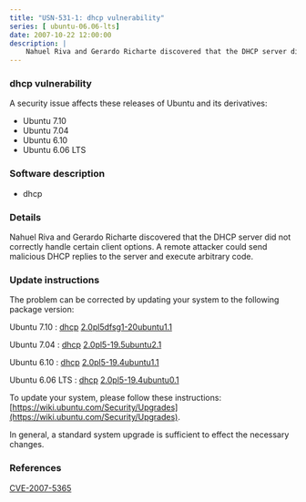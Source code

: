 ```yaml
---
title: "USN-531-1: dhcp vulnerability"
series: [ ubuntu-06.06-lts]
date: 2007-10-22 12:00:00
description: |
    Nahuel Riva and Gerardo Richarte discovered that the DHCP server did not correctly handle certain client options.  A remote attacker could send malicious DHCP replies to the server and execute arbitrary code. 
--- 
```

 
### dhcp vulnerability

A security issue affects these releases of Ubuntu and its derivatives:

* Ubuntu 7.10
* Ubuntu 7.04
* Ubuntu 6.10
* Ubuntu 6.06 LTS

### Software description

* dhcp 

### Details

Nahuel Riva and Gerardo Richarte discovered that the DHCP server did not correctly handle certain client options. A remote attacker could send malicious DHCP replies to the server and execute arbitrary code. 

### Update instructions

The problem can be corrected by updating your system to the following package version:

Ubuntu 7.10
 : [dhcp](https://launchpad.net/ubuntu/+source/dhcp) <span> [2.0pl5dfsg1-20ubuntu1.1](https://launchpad.net/ubuntu/+source/dhcp/2.0pl5dfsg1-20ubuntu1.1) </span> 

Ubuntu 7.04
 : [dhcp](https://launchpad.net/ubuntu/+source/dhcp) <span> [2.0pl5-19.5ubuntu2.1](https://launchpad.net/ubuntu/+source/dhcp/2.0pl5-19.5ubuntu2.1) </span> 

Ubuntu 6.10
 : [dhcp](https://launchpad.net/ubuntu/+source/dhcp) <span> [2.0pl5-19.4ubuntu1.1](https://launchpad.net/ubuntu/+source/dhcp/2.0pl5-19.4ubuntu1.1) </span> 

Ubuntu 6.06 LTS
 : [dhcp](https://launchpad.net/ubuntu/+source/dhcp) <span> [2.0pl5-19.4ubuntu0.1](https://launchpad.net/ubuntu/+source/dhcp/2.0pl5-19.4ubuntu0.1) </span> 

To update your system, please follow these instructions: [https://wiki.ubuntu.com/Security/Upgrades](https://wiki.ubuntu.com/Security/Upgrades).

In general, a standard system upgrade is sufficient to effect the necessary changes. 

### References

 [CVE-2007-5365](http://people.ubuntu.com/~ubuntu-security/cve/CVE-2007-5365)
 
